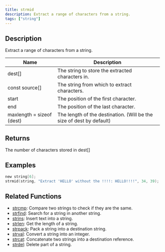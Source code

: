 ```yaml
---
title: strmid
description: Extract a range of characters from a string.
tags: ["string"]
---
```


<LowercaseNote />

## Description

Extract a range of characters from a string.

| Name                      | Description                                                          |
| ------------------------- | -------------------------------------------------------------------- |
| dest[]                    | The string to store the extracted characters in.                     |
| const source[]            | The string from which to extract characters.                         |
| start                     | The position of the first character.                                 |
| end                       | The position of the last character.                                  |
| maxlength = sizeof (dest) | The length of the destination. (Will be the size of dest by default) |

## Returns

The number of characters stored in dest[]

## Examples

```c
new string[6];
strmid(string, "Extract 'HELLO' without the !!!!: HELLO!!!!", 34, 39); // string contains "HELLO"
```

## Related Functions

- [strcmp](strcmp): Compare two strings to check if they are the same.
- [strfind](strfind): Search for a string in another string.
- [strins](strins): Insert text into a string.
- [strlen](strlen): Get the length of a string.
- [strpack](strpack): Pack a string into a destination string.
- [strval](strval): Convert a string into an integer.
- [strcat](strcat): Concatenate two strings into a destination reference.
- [strdel](strdel): Delete part of a string.
